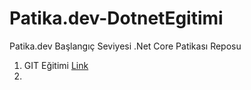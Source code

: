 # Patika.dev-DotnetEgitimi
Patika.dev Başlangıç Seviyesi .Net Core Patikası Reposu

1. GIT Eğitimi [Link](1-GIT/)
2.
